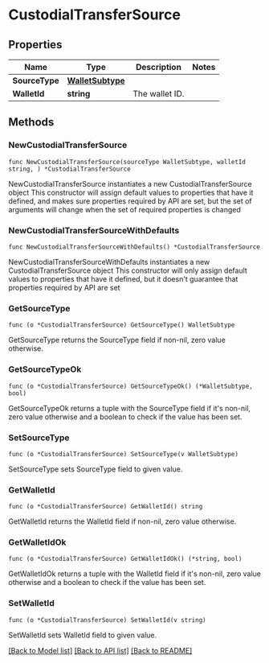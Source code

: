 # CustodialTransferSource

## Properties

Name | Type | Description | Notes
------------ | ------------- | ------------- | -------------
**SourceType** | [**WalletSubtype**](WalletSubtype.md) |  | 
**WalletId** | **string** | The wallet ID. | 

## Methods

### NewCustodialTransferSource

`func NewCustodialTransferSource(sourceType WalletSubtype, walletId string, ) *CustodialTransferSource`

NewCustodialTransferSource instantiates a new CustodialTransferSource object
This constructor will assign default values to properties that have it defined,
and makes sure properties required by API are set, but the set of arguments
will change when the set of required properties is changed

### NewCustodialTransferSourceWithDefaults

`func NewCustodialTransferSourceWithDefaults() *CustodialTransferSource`

NewCustodialTransferSourceWithDefaults instantiates a new CustodialTransferSource object
This constructor will only assign default values to properties that have it defined,
but it doesn't guarantee that properties required by API are set

### GetSourceType

`func (o *CustodialTransferSource) GetSourceType() WalletSubtype`

GetSourceType returns the SourceType field if non-nil, zero value otherwise.

### GetSourceTypeOk

`func (o *CustodialTransferSource) GetSourceTypeOk() (*WalletSubtype, bool)`

GetSourceTypeOk returns a tuple with the SourceType field if it's non-nil, zero value otherwise
and a boolean to check if the value has been set.

### SetSourceType

`func (o *CustodialTransferSource) SetSourceType(v WalletSubtype)`

SetSourceType sets SourceType field to given value.


### GetWalletId

`func (o *CustodialTransferSource) GetWalletId() string`

GetWalletId returns the WalletId field if non-nil, zero value otherwise.

### GetWalletIdOk

`func (o *CustodialTransferSource) GetWalletIdOk() (*string, bool)`

GetWalletIdOk returns a tuple with the WalletId field if it's non-nil, zero value otherwise
and a boolean to check if the value has been set.

### SetWalletId

`func (o *CustodialTransferSource) SetWalletId(v string)`

SetWalletId sets WalletId field to given value.



[[Back to Model list]](../README.md#documentation-for-models) [[Back to API list]](../README.md#documentation-for-api-endpoints) [[Back to README]](../README.md)



